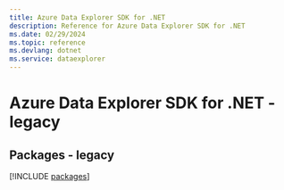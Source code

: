 ```yaml
---
title: Azure Data Explorer SDK for .NET
description: Reference for Azure Data Explorer SDK for .NET
ms.date: 02/29/2024
ms.topic: reference
ms.devlang: dotnet
ms.service: dataexplorer
---
```

# Azure Data Explorer SDK for .NET - legacy
## Packages - legacy
[!INCLUDE [packages](data-explorer-index.md)]